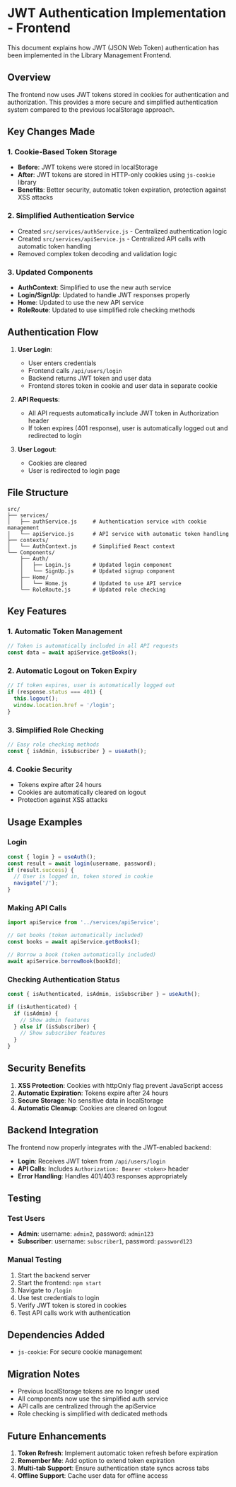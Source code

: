 # JWT Authentication Implementation - Frontend

This document explains how JWT (JSON Web Token) authentication has been implemented in the Library Management Frontend.

## Overview

The frontend now uses JWT tokens stored in cookies for authentication and authorization. This provides a more secure and simplified authentication system compared to the previous localStorage approach.

## Key Changes Made

### 1. Cookie-Based Token Storage
- **Before**: JWT tokens were stored in localStorage
- **After**: JWT tokens are stored in HTTP-only cookies using `js-cookie` library
- **Benefits**: Better security, automatic token expiration, protection against XSS attacks

### 2. Simplified Authentication Service
- Created `src/services/authService.js` - Centralized authentication logic
- Created `src/services/apiService.js` - Centralized API calls with automatic token handling
- Removed complex token decoding and validation logic

### 3. Updated Components
- **AuthContext**: Simplified to use the new auth service
- **Login/SignUp**: Updated to handle JWT responses properly
- **Home**: Updated to use the new API service
- **RoleRoute**: Updated to use simplified role checking methods

## Authentication Flow

1. **User Login**: 
   - User enters credentials
   - Frontend calls `/api/users/login`
   - Backend returns JWT token and user data
   - Frontend stores token in cookie and user data in separate cookie

2. **API Requests**:
   - All API requests automatically include JWT token in Authorization header
   - If token expires (401 response), user is automatically logged out and redirected to login

3. **User Logout**:
   - Cookies are cleared
   - User is redirected to login page

## File Structure

```
src/
├── services/
│   ├── authService.js     # Authentication service with cookie management
│   └── apiService.js      # API service with automatic token handling
├── contexts/
│   └── AuthContext.js     # Simplified React context
└── Components/
    ├── Auth/
    │   ├── Login.js       # Updated login component
    │   └── SignUp.js      # Updated signup component
    ├── Home/
    │   └── Home.js        # Updated to use API service
    └── RoleRoute.js       # Updated role checking
```

## Key Features

### 1. Automatic Token Management
```javascript
// Token is automatically included in all API requests
const data = await apiService.getBooks();
```

### 2. Automatic Logout on Token Expiry
```javascript
// If token expires, user is automatically logged out
if (response.status === 401) {
  this.logout();
  window.location.href = '/login';
}
```

### 3. Simplified Role Checking
```javascript
// Easy role checking methods
const { isAdmin, isSubscriber } = useAuth();
```

### 4. Cookie Security
- Tokens expire after 24 hours
- Cookies are automatically cleared on logout
- Protection against XSS attacks

## Usage Examples

### Login
```javascript
const { login } = useAuth();
const result = await login(username, password);
if (result.success) {
  // User is logged in, token stored in cookie
  navigate('/');
}
```

### Making API Calls
```javascript
import apiService from '../services/apiService';

// Get books (token automatically included)
const books = await apiService.getBooks();

// Borrow a book (token automatically included)
await apiService.borrowBook(bookId);
```

### Checking Authentication Status
```javascript
const { isAuthenticated, isAdmin, isSubscriber } = useAuth();

if (isAuthenticated) {
  if (isAdmin) {
    // Show admin features
  } else if (isSubscriber) {
    // Show subscriber features
  }
}
```

## Security Benefits

1. **XSS Protection**: Cookies with httpOnly flag prevent JavaScript access
2. **Automatic Expiration**: Tokens expire after 24 hours
3. **Secure Storage**: No sensitive data in localStorage
4. **Automatic Cleanup**: Cookies are cleared on logout

## Backend Integration

The frontend now properly integrates with the JWT-enabled backend:

- **Login**: Receives JWT token from `/api/users/login`
- **API Calls**: Includes `Authorization: Bearer <token>` header
- **Error Handling**: Handles 401/403 responses appropriately

## Testing

### Test Users
- **Admin**: username: `admin2`, password: `admin123`
- **Subscriber**: username: `subscriber1`, password: `password123`

### Manual Testing
1. Start the backend server
2. Start the frontend: `npm start`
3. Navigate to `/login`
4. Use test credentials to login
5. Verify JWT token is stored in cookies
6. Test API calls work with authentication

## Dependencies Added

- `js-cookie`: For secure cookie management

## Migration Notes

- Previous localStorage tokens are no longer used
- All components now use the simplified auth service
- API calls are centralized through the apiService
- Role checking is simplified with dedicated methods

## Future Enhancements

1. **Token Refresh**: Implement automatic token refresh before expiration
2. **Remember Me**: Add option to extend token expiration
3. **Multi-tab Support**: Ensure authentication state syncs across tabs
4. **Offline Support**: Cache user data for offline access
